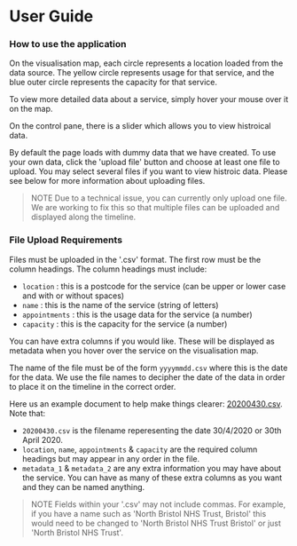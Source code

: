 # User Guide

### How to use the application

On the visualisation map, each circle represents a location loaded from the data source. The yellow circle represents usage for that service, and the blue outer circle represents the capacity for that service.

To view more detailed data about a service, simply hover your mouse over it on the map.

On the control pane, there is a slider which allows you to view histroical data.

By default the page loads with dummy data that we have created. To use your own data, click the 'upload file' button and choose at least one file to upload. You may select several files if you want to view histroic data. Please see below for more information about uploading files.

> NOTE Due to a technical issue, you can currently only upload one file. We are working to fix this so that multiple files can be uploaded and displayed along the timeline.

### File Upload Requirements

Files must be uploaded in the '.csv' format. The first row must be the column headings. The column headings must include:

- `location` : this is a postcode for the service (can be upper or lower case and with or without spaces)
- `name` : this is the name of the service (string of letters)
- `appointments` : this is the usage data for the service (a number)
- `capacity` : this is the capacity for the service (a number)

You can have extra columns if you would like. These will be displayed as metadata when you hover over the service on the visualisation map.

The name of the file must be of the form `yyyymmdd.csv` where this is the date for the data. We use the file names to decipher the date of the data in order to place it on the timeline in the correct order.

Here us an example document to help make things clearer: [20200430.csv](https://github.com/davehenryjones/WellbeingJam2020/blob/master/src/public/resources/20200430.csv). Note that:

- `20200430.csv` is the filename reperesenting the date 30/4/2020 or 30th April 2020.
-  `location`, `name`, `appointments` & `capacity` are the required column headings but may appear in any order in the file.
- `metadata_1` & `metadata_2` are any extra information you may have about the service. You can have as many of these extra columns as you want and they can be named anything.  

> NOTE Fields within your '.csv' may not include commas. For example, if you have a name such as 'North Bristol NHS Trust, Bristol' this would need to be changed to 'North Bristol NHS Trust Bristol' or just 'North Bristol NHS Trust'.
